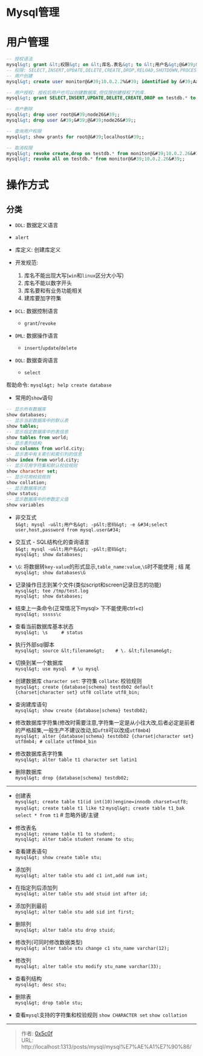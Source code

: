 # Mysql管理


# 用户管理 
```sql
-- 授权语法
mysql&gt; grant &lt;权限&gt; on &lt;库名.表名&gt; to &lt;用户名&gt;@&#39;&lt;可连接主机(名|ip)&gt;&#39; identified by &#39;&lt;密码&gt;&#39;;
-- 权限: SELECT,INSERT,UPDATE,DELETE,CREATE,DROP,RELOAD,SHUTDOWN,PROCESS,FILE,REFERENCES,INDEX,ALTER,SHOW DATABASES,SUPER,CREATE TEMPORARY TABLES,LOCK TABLES,EXECUTE,REPLICATION SLAVE,REPLICATION CLIENT,CREATE VIEW,SHOW VIEW,CREATE ROUTINE,ALTER ROUTINE,CREATE USER,EVENT,TRIGGER,CREATE TABLESPACE 
-- 用户创建
mysql&gt; create user monitor@&#39;10.0.2.2%&#39; identified by &#39;Aa@@123456&#39;;

-- 用户授权: 授权后用户也可以创建数据库,但仅限创建授权了的库.
mysql&gt; grant SELECT,INSERT,UPDATE,DELETE,CREATE,DROP on testdb.* to monitor@&#39;10.0.2.26&#39;; 

-- 用户删除
mysql&gt; drop user root@&#39;node26&#39;;
mysql&gt; drop user &#39;&#39;@&#39;node26&#39;;

-- 查询用户权限
mysql&gt; show grants for root@&#39;localhost&#39;;

-- 取消权限
mysql&gt; revoke create,drop on testdb.* from monitor@&#39;10.0.2.26&#39;;
mysql&gt; revoke all on testdb.* from monitor@&#39;10.0.2.26&#39;;

```


# 操作方式
## 分类
- `DDL`:  数据定义语言
 - `alert`
 - 库定义: 创建库定义
 - 开发规范: 
    1. 库名不能出现大写(`win`和`linux`区分大小写)
    2. 库名不能以数字开头
    3. 库名要和有业务功能相关 
    4. 建库要加字符集 
    

- `DCL`:  数据控制语言
  - `grant`/`revoke` 
- `DML`:  数据操作语言
  - `insert`/`update`/`delete` 
- `DQL`:  数据查询语言
  - `select` 

帮助命令: `mysql&gt; help create database`
- 常用的`show`语句  
```sql
-- 显示所有数据库
show databases;
-- 显示当前数据库中的默认表
show tables;
-- 显示指定数据库中的表信息
show tables from world;
-- 显示表列结构
show columns from world.city;
-- 显示表中有关索引和索引列的信息
show index from world.city;
-- 显示可用字符集和默认校验规则
show character set;
-- 显示可用校验规则
show collation;
-- 显示数据库状态
show status;
-- 显示数据库中的参数定义值
show variables
```

- 非交互式   
`$&gt; mysql -u&lt;用户名&gt; -p&lt;密码&gt; -e &#34;select user,host,password from mysql.user&#34; `
- 交互式 - SQL结构化的查询语言   
`$&gt; mysql -u&lt;用户名&gt; -p&lt;密码&gt; `  
`mysql&gt; show databases;`  
- `\G`: 将数据转`key-value`的形式显示,`table_name:value`,`\G`时不能使用 ; 结  尾   
`mysql&gt; show databases\G`  

- 记录操作日志到某个文件(类似script和screen记录日志的功能)  
`mysql&gt; tee /tmp/test.log`  
`mysql&gt; show databases;`  

- 结束上一条命令(正常情况下mysql&gt; 下不能使用ctrl&#43;c)  
`mysql&gt; sssss\c`  

- 查看当前数据库基本状态   
`mysql&gt; \s     # status`   

- 执行外部sql脚本  
`mysql&gt; source &lt;filename&gt;    # \. &lt;filename&gt;`  

- 切换到某一个数据库   
`mysql&gt; use mysql  # \u mysql`  

- 创建数据库 `character set`: 字符集  `collate`: 校验规则   
`mysql&gt; create {database|schema} testdb02 default {charset|character set} utf8 collate utf8_bin;`  

- 查询建库语句   
`mysql&gt; show create {database|schema} testdb02;`  

- 修改数据库字符集(修改时需要注意,字符集一定是从小往大改,后者必定是前者的严格超集,一般生产不建议改动,如`uft8`可以改成`utf8mb4`)  
`mysql&gt; alter {database|schema} testdb02 {charset|character set} utf8mb4; # collate utf8mb4_bin`

- 修改数据库表字符集   
`mysql&gt; alter table t1 character set latin1`

- 删除数据库   
`mysql&gt; drop {database|schema} testdb02;`   

---
- 创建表  
`mysql&gt; create table t1(id int(10))engine=innodb charset=utf8;`   
`mysql&gt; create table t1 like t2`
`mysql&gt; create table t1_bak select * from t1` # 忽略外键/主键    


- 修改表名  
`mysql&gt; rename table t1 to student;`  
`mysql&gt; alter table student rename to stu;`  

- 查看建表语句  
`mysql&gt; show create table stu;`   

- 添加列  
`mysql&gt; alter table stu add c1 int,add num int;`   
- 在指定列后添加列  
`mysql&gt; alter table stu add stuid int after id;`   
- 添加列到最前  
`mysql&gt; alter table stu add sid int first;`  
- 删除列  
`mysql&gt; alter table stu drop stuid;`  
- 修改列(可同时修改数据类型)  
`mysql&gt; alter table stu change c1 stu_name varchar(12);`  
- 修改列  
`mysql&gt; alter table stu modify stu_name varchar(33);`  
- 查看列结构  
`mysql&gt; desc stu;`  
- 删除表  
`mysql&gt; drop table stu;`  

- 查看`mysql`支持的字符集和校验规则
`show CHARACTER set`
`show collation`

---

> 作者: [0x5c0f](https://blog.0x5c0f.cc)  
> URL: http://localhost:1313/posts/mysql/mysql%E7%AE%A1%E7%90%86/  

